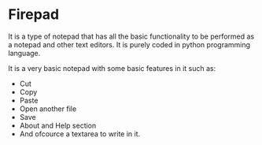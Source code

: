 # Firepad
It is a type of notepad that has all the basic functionality to be performed as a notepad and other text editors. It is purely coded in python programming language.

It is a very basic notepad with some basic features in it such as:
   * Cut
   * Copy
   * Paste
   * Open another file
   * Save 
   * About and Help section
   * And ofcource a textarea to write in it.


